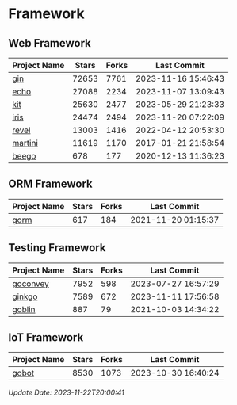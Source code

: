 # Framework

## Web Framework
| Project Name | Stars | Forks | Last Commit |
| ------------ | ----- | ----- | ----------- |
| [gin](https://github.com/gin-gonic/gin) | 72653 | 7761 | 2023-11-16 15:46:43 |
| [echo](https://github.com/labstack/echo) | 27088 | 2234 | 2023-11-07 13:09:43 |
| [kit](https://github.com/go-kit/kit) | 25630 | 2477 | 2023-05-29 21:23:33 |
| [iris](https://github.com/kataras/iris) | 24474 | 2494 | 2023-11-20 07:22:09 |
| [revel](https://github.com/revel/revel) | 13003 | 1416 | 2022-04-12 20:53:30 |
| [martini](https://github.com/go-martini/martini) | 11619 | 1170 | 2017-01-21 21:58:54 |
| [beego](https://github.com/astaxie/beego) | 678 | 177 | 2020-12-13 11:36:23 |

## ORM Framework
| Project Name | Stars | Forks | Last Commit |
| ------------ | ----- | ----- | ----------- |
| [gorm](https://github.com/jinzhu/gorm) | 617 | 184 | 2021-11-20 01:15:37 |

## Testing Framework
| Project Name | Stars | Forks | Last Commit |
| ------------ | ----- | ----- | ----------- |
| [goconvey](https://github.com/smartystreets/goconvey) | 7952 | 598 | 2023-07-27 16:57:29 |
| [ginkgo](https://github.com/onsi/ginkgo) | 7589 | 672 | 2023-11-11 17:56:58 |
| [goblin](https://github.com/franela/goblin) | 887 | 79 | 2021-10-03 14:34:22 |

## IoT Framework
| Project Name | Stars | Forks | Last Commit |
| ------------ | ----- | ----- | ----------- |
| [gobot](https://github.com/hybridgroup/gobot) | 8530 | 1073 | 2023-10-30 16:40:24 |

*Update Date: 2023-11-22T20:00:41*